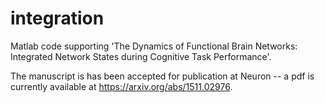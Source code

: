 # integration
Matlab code supporting 'The Dynamics of Functional Brain Networks: Integrated Network States during Cognitive Task Performance'.

The manuscript is has been accepted for publication at Neuron -- a pdf is currently available at https://arxiv.org/abs/1511.02976.
